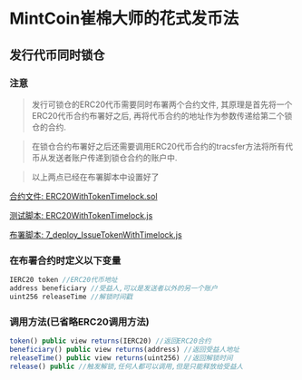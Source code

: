 # MintCoin崔棉大师的花式发币法

## 发行代币同时锁仓

### 注意

> 发行可锁仓的ERC20代币需要同时布署两个合约文件, 其原理是首先将一个ERC20代币合约布署好之后, 再将代币合约的地址作为参数传递给第二个锁仓的合约.

> 在锁仓合约布署好之后还需要调用ERC20代币合约的tracsfer方法将所有代币从发送者账户传递到锁仓合约的账户中.

> 以上两点已经在布署脚本中设置好了

[合约文件: ERC20WithTokenTimelock.sol](https://github.com/biaggii/MintCoin/tree/master/contracts/ERC20/ERC20WithTokenTimelock.sol)

[测试脚本: ERC20WithTokenTimelock.js](https://github.com/biaggii/MintCoin/tree/master/test/ERC20/ERC20WithTokenTimelock.js)

[布署脚本: 7_deploy_IssueTokenWithTimelock.js](https://github.com/biaggii/MintCoin/tree/master/migrations/7_deploy_IssueTokenWithTimelock.js)

### 在布署合约时定义以下变量

```javascript
IERC20 token //ERC20代币地址
address beneficiary //受益人,可以是发送者以外的另一个账户
uint256 releaseTime //解锁时间戳
```

### 调用方法(已省略ERC20调用方法)

```javascript
token() public view returns(IERC20) //返回ERC20合约
beneficiary() public view returns(address) //返回受益人地址
releaseTime() public view returns(uint256) //返回解锁时间
release() public //触发解锁,任何人都可以调用,但是只能释放给受益人
```
